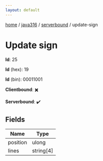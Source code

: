 ```yaml
---
layout: default
---
```


[home](/)  /  [java316](/protocol/java316)  /  [serverbound](/protocol/java316/serverbound)  /  update-sign

# Update sign

**Id**: 25

**Id** (hex): 19

**Id** (bin): 00011001

**Clientbound**: ✖️

**Serverbound**: ✔️

## Fields

Name | Type
---|---
position | ulong
lines | string[4]
